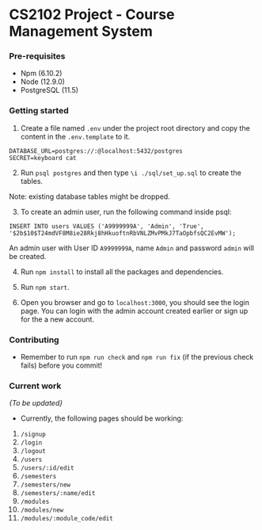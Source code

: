 # CS2102 Project - Course Management System

### Pre-requisites
- Npm (6.10.2)
- Node (12.9.0)
- PostgreSQL (11.5)

### Getting started
1. Create a file named `.env`  under the project root directory and copy the content in the `.env.template` to it.

```
DATABASE_URL=postgres://:@localhost:5432/postgres
SECRET=keyboard cat 
```

2. Run `psql postgres` and then type `\i ./sql/set_up.sql` to create the tables.

Note: existing database tables might be dropped.
<!-- TODO:Add to seeds -->
3. To create an admin user, run the following command inside psql:

```
INSERT INTO users VALUES ('A9999999A', 'Admin', 'True', '$2b$10$T24mdVF8M8ie28Rkj8hHkuoftnRbVNLZMvPMkJ7TaOpbfsQC2EvMW');
``` 
  
An admin user with User ID `A9999999A`, name `Admin` and password `admin` will be created.
<!-- TODO:End -->
4. Run `npm install` to install all the packages and dependencies.

5. Run `npm start`.

6. Open you browser and go to `localhost:3000`, you should see 
the login page. You can login with the admin account created earlier or sign up for the a new account.

### Contributing
- Remember to run `npm run check` and `npm run fix` (if the previous check fails) before you commit!

### Current work
*{To be updated}*
- Currently, the following pages should be working:
1. `/signup`
2. `/login`
3. `/logout`
4. `/users`
5. `/users/:id/edit`
6. `/semesters`
7. `/semesters/new`
8. `/semesters/:name/edit`
9. `/modules`
10. `/modules/new`
11. `/modules/:module_code/edit`

